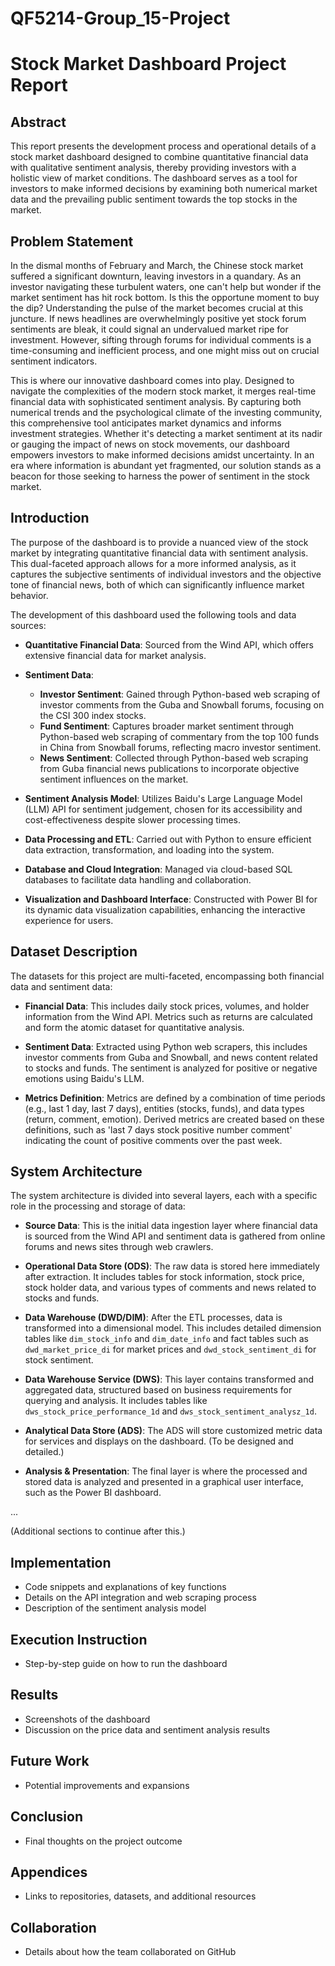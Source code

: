 # QF5214-Group_15-Project
# Stock Market Dashboard Project Report

## Abstract
This report presents the development process and operational details of a stock market dashboard designed to combine quantitative financial data with qualitative sentiment analysis, thereby providing investors with a holistic view of market conditions. The dashboard serves as a tool for investors to make informed decisions by examining both numerical market data and the prevailing public sentiment towards the top stocks in the market.

## Problem Statement
In the dismal months of February and March, the Chinese stock market suffered a significant downturn, leaving investors in a quandary. As an investor navigating these turbulent waters, one can't help but wonder if the market sentiment has hit rock bottom. Is this the opportune moment to buy the dip? Understanding the pulse of the market becomes crucial at this juncture. If news headlines are overwhelmingly positive yet stock forum sentiments are bleak, it could signal an undervalued market ripe for investment. However, sifting through forums for individual comments is a time-consuming and inefficient process, and one might miss out on crucial sentiment indicators.

This is where our innovative dashboard comes into play. Designed to navigate the complexities of the modern stock market, it merges real-time financial data with sophisticated sentiment analysis. By capturing both numerical trends and the psychological climate of the investing community, this comprehensive tool anticipates market dynamics and informs investment strategies. Whether it's detecting a market sentiment at its nadir or gauging the impact of news on stock movements, our dashboard empowers investors to make informed decisions amidst uncertainty. In an era where information is abundant yet fragmented, our solution stands as a beacon for those seeking to harness the power of sentiment in the stock market.

## Introduction

The purpose of the dashboard is to provide a nuanced view of the stock market by integrating quantitative financial data with sentiment analysis. This dual-faceted approach allows for a more informed analysis, as it captures the subjective sentiments of individual investors and the objective tone of financial news, both of which can significantly influence market behavior.

The development of this dashboard used the following tools and data sources:

- **Quantitative Financial Data**: Sourced from the Wind API, which offers extensive financial data for market analysis.

- **Sentiment Data**:
  - **Investor Sentiment**: Gained through Python-based web scraping of investor comments from the Guba and Snowball forums, focusing on the CSI 300 index stocks.
  - **Fund Sentiment**: Captures broader market sentiment through Python-based web scraping of commentary from the top 100 funds in China from Snowball forums, reflecting macro investor sentiment.
  - **News Sentiment**: Collected through Python-based web scraping from Guba financial news publications to incorporate objective sentiment influences on the market.

- **Sentiment Analysis Model**: Utilizes Baidu's Large Language Model (LLM) API for sentiment judgement, chosen for its accessibility and cost-effectiveness despite slower processing times.

- **Data Processing and ETL**: Carried out with Python to ensure efficient data extraction, transformation, and loading into the system.

- **Database and Cloud Integration**: Managed via cloud-based SQL databases to facilitate data handling and collaboration.

- **Visualization and Dashboard Interface**: Constructed with Power BI for its dynamic data visualization capabilities, enhancing the interactive experience for users.

## Dataset Description

The datasets for this project are multi-faceted, encompassing both financial data and sentiment data:

- **Financial Data**: This includes daily stock prices, volumes, and holder information from the Wind API. Metrics such as returns are calculated and form the atomic dataset for quantitative analysis.
  
- **Sentiment Data**: Extracted using Python web scrapers, this includes investor comments from Guba and Snowball, and news content related to stocks and funds. The sentiment is analyzed for positive or negative emotions using Baidu's LLM.

- **Metrics Definition**: Metrics are defined by a combination of time periods (e.g., last 1 day, last 7 days), entities (stocks, funds), and data types (return, comment, emotion). Derived metrics are created based on these definitions, such as 'last 7 days stock positive number comment' indicating the count of positive comments over the past week.

## System Architecture

The system architecture is divided into several layers, each with a specific role in the processing and storage of data:

- **Source Data**: This is the initial data ingestion layer where financial data is sourced from the Wind API and sentiment data is gathered from online forums and news sites through web crawlers.

- **Operational Data Store (ODS)**: The raw data is stored here immediately after extraction. It includes tables for stock information, stock price, stock holder data, and various types of comments and news related to stocks and funds.

- **Data Warehouse (DWD/DIM)**: After the ETL processes, data is transformed into a dimensional model. This includes detailed dimension tables like `dim_stock_info` and `dim_date_info` and fact tables such as `dwd_market_price_di` for market prices and `dwd_stock_sentiment_di` for stock sentiment.

- **Data Warehouse Service (DWS)**: This layer contains transformed and aggregated data, structured based on business requirements for querying and analysis. It includes tables like `dws_stock_price_performance_1d` and `dws_stock_sentiment_analysz_1d`.

- **Analytical Data Store (ADS)**: The ADS will store customized metric data for services and displays on the dashboard. (To be designed and detailed.)

- **Analysis & Presentation**: The final layer is where the processed and stored data is analyzed and presented in a graphical user interface, such as the Power BI dashboard.

...

(Additional sections to continue after this.)


## Implementation
- Code snippets and explanations of key functions
- Details on the API integration and web scraping process
- Description of the sentiment analysis model

## Execution Instruction
- Step-by-step guide on how to run the dashboard

## Results
- Screenshots of the dashboard
- Discussion on the price data and sentiment analysis results

## Future Work
- Potential improvements and expansions

## Conclusion
- Final thoughts on the project outcome

## Appendices
- Links to repositories, datasets, and additional resources

## Collaboration
- Details about how the team collaborated on GitHub
